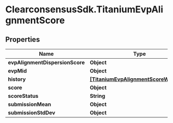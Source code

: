 # ClearconsensusSdk.TitaniumEvpAlignmentScore

## Properties

Name | Type | Description | Notes
------------ | ------------- | ------------- | -------------
**evpAlignmentDispersionScore** | **Object** |  | [optional] 
**evpMid** | **Object** |  | [optional] 
**history** | [**[TitaniumEvpAlignmentScoreWithDate]**](TitaniumEvpAlignmentScoreWithDate.md) |  | [optional] 
**score** | **Object** |  | [optional] 
**scoreStatus** | **String** |  | [optional] 
**submissionMean** | **Object** |  | [optional] 
**submissionStdDev** | **Object** |  | [optional] 


